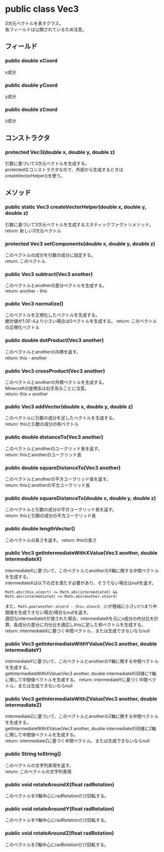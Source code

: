 # public class Vec3
3次元ベクトルを表すクラス。  
各フィールドは公開されているため注意。


## フィールド
### public double xCoord
x成分

### public double yCoord
y成分

### public double zCoord
z成分


## コンストラクタ
### protected Vec3(double x, double y, double z)
引数に基づいて3次元ベクトルを生成する。  
protectedなコンストラクタなので、外部から生成するときはcreateVectorHelper()を使う。


## メソッド
### public static Vec3 createVectorHelper(double x, double y, double z)
引数に基づいて3次元ベクトルを生成するスタティックファクトリメソッド。
return: 新しい3次元ベクトル

### protected Vec3 setComponents(double x, double y, double z)
このベクトルの成分を引数の成分に設定する。  
return: このベクトル

### public Vec3 subtract(Vec3 another)
このベクトルとanotherの差分ベクトルを生成する。  
return: another - this

### public Vec3 normalize()
このベクトルを正規化したベクトルを生成する。  
絶対値が1.0E-4より小さい場合は0ベクトルを生成する。
return: このベクトルの正規化ベクトル

### public double dotProduct(Vec3 another)
このベクトルとanotherの内積を返す。  
return: this・another

### public Vec3 crossProduct(Vec3 another)
このベクトルとanotherの外積ベクトルを生成する。  
Minecraftの座標系は右手系なことに注意。  
return: this × another

### public Vec3 addVector(double x, double y, double z)
このベクトルに引数の成分を足したベクトルを生成する。  
return: thisと引数の成分の和ベクトル

### public double distanceTo(Vec3 another)
このベクトルとanotherのユークリッド長を返す。  
return: thisとanotherのユークリッド長

### public double squareDistanceTo(Vec3 another)
このベクトルとanotherの平方ユークリッド長を返す。  
return: thisとanotherの平方ユークリッド長

### public double squareDistanceTo(double x, double y, double z)
このベクトルと引数の成分の平方ユークリッド長を返す。  
return: thisと引数の成分の平方ユークリッド長

### public double lengthVector()
このベクトルの長さを返す。
return: thisの長さ

### public Vec3 getIntermediateWithXValue(Vec3 another, double intermediateX)
intermediateXに基づいて、このベクトルとanotherのX軸に関する中間ベクトルを生成する。  
intermediateXは以下の式を満たす必要があり、そうでない場合はnullを返す。
```(java)
Math.abs(this.xCoort) <= Math.abs(intermediateX) && Math.abs(intermediateX) <= Math.abs(another.xCoord)
```
また、```Math.pow(another.xCoord - this.xCoord, 2)```が極端に小さい(つまり中間値を生成できない場合)場合もnullを返す。  
適切なintermediateXが渡された場合、intermediateXを元にx成分の内分比を計算、各成分の差分に内分比を適応しthisに足した和ベクトルを生成する。  
return: intermediateXに基づく中間ベクトル、または生成できないならnull

### public Vec3 getIntermediateWithYValue(Vec3 another, double intermediateY)
intermediateYに基づいて、このベクトルとanotherのY軸に関する中間ベクトルを生成する。  
getIntermediateWithXValue(Vec3 another, double intermediateX)同様にY軸に関して中間値ベクトルを生成する。
return: intermediateYに基づく中間ベクトル、または生成できないならnull

### public Vec3 getIntermediateWithZValue(Vec3 another, double intermediateZ)
intermediateZに基づいて、このベクトルとanotherのZ軸に関する中間ベクトルを生成する。  
getIntermediateWithXValue(Vec3 another, double intermediateX)同様にZ軸に関して中間値ベクトルを生成する。  
return: intermediateZに基づく中間ベクトル、または生成できないならnull

### public String toString()
このベクトルの文字列表現を返す。  
return: このベクトルの文字列表現

### public void rotateAroundX(float radRotation)
このベクトルをX軸中心にradRotationだけ回転する。

### public void rotateAroundY(float radRotation)
このベクトルをY軸中心にradRotationだけ回転する。

### public void rotateAroundZ(float radRotation)
このベクトルをZ軸中心にradRotationだけ回転する。
